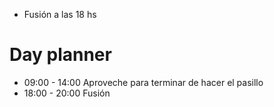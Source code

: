 - Fusión a las 18 hs
# Day planner

- 09:00 - 14:00 Aproveche para terminar de hacer el pasillo
- 18:00 - 20:00 Fusión 